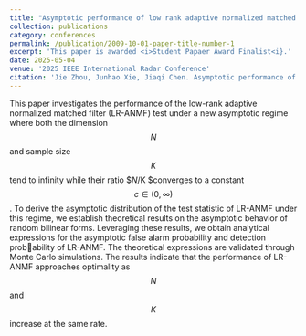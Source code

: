 ```yaml
---
title: "Asymptotic performance of low rank adaptive normalized matched filter test under large dimensional regime"
collection: publications
category: conferences
permalink: /publication/2009-10-01-paper-title-number-1
excerpt: 'This paper is awarded <i>Student Papaer Award Finalist<i}.'
date: 2025-05-04
venue: '2025 IEEE International Radar Conference'
citation: 'Jie Zhou, Junhao Xie, Jiaqi Chen. Asymptotic performance of low rank adaptive normalized matched filter test under large dimensional regime. <i>2025 IEEE International Radar Conference</i>, Paper No. 1571099367, May 5-9, Atlanta, USA.'
---
```

This paper investigates the performance of the low-rank adaptive normalized matched filter (LR-ANMF) test under a new asymptotic regime where both the dimension $$N$$ and sample size $$K$$ tend to infinity while their ratio $$N/$K $converges to a constant $$c\in(0, \infty)$$. To derive the asymptotic distribution of
the test statistic of LR-ANMF under this regime, we establish theoretical results on the asymptotic behavior of random bilinear forms. Leveraging these results, we obtain analytical expressions for the asymptotic false alarm probability and detection probability of LR-ANMF. The theoretical expressions are validated through Monte Carlo simulations. The results indicate that the performance of LR-ANMF approaches optimality as $$N$$ and $$K$$ increase at the same rate.
